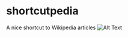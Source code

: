 # shortcutpedia
A nice shortcut to Wikipedia articles
![Alt Text](https://github.com/w86compositor/shortcutpedia/blob/master/shortcutpedia.gif)
